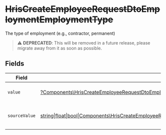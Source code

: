 # ~~HrisCreateEmployeeRequestDtoEmploymentEmploymentType~~

The type of employment (e.g., contractor, permanent)

> :warning: **DEPRECATED**: This will be removed in a future release, please migrate away from it as soon as possible.


## Fields

| Field                                                                                                                                                                                                  | Type                                                                                                                                                                                                   | Required                                                                                                                                                                                               | Description                                                                                                                                                                                            | Example                                                                                                                                                                                                |
| ------------------------------------------------------------------------------------------------------------------------------------------------------------------------------------------------------ | ------------------------------------------------------------------------------------------------------------------------------------------------------------------------------------------------------ | ------------------------------------------------------------------------------------------------------------------------------------------------------------------------------------------------------ | ------------------------------------------------------------------------------------------------------------------------------------------------------------------------------------------------------ | ------------------------------------------------------------------------------------------------------------------------------------------------------------------------------------------------------ |
| `value`                                                                                                                                                                                                | [?Components\HrisCreateEmployeeRequestDtoEmploymentEmploymentTypeValue](../../Models/Components/HrisCreateEmployeeRequestDtoEmploymentEmploymentTypeValue.md)                                          | :heavy_minus_sign:                                                                                                                                                                                     | The type of the employment.                                                                                                                                                                            | permanent                                                                                                                                                                                              |
| `sourceValue`                                                                                                                                                                                          | [string\|float\|bool\|Components\HrisCreateEmployeeRequestDtoSourceValueEmploymentEmploymentType4\|array\|null](../../Models/Components/HrisCreateEmployeeRequestDtoEmploymentEmploymentTypeSourceValue.md) | :heavy_minus_sign:                                                                                                                                                                                     | The source value of the employment type.                                                                                                                                                               | Permanent                                                                                                                                                                                              |